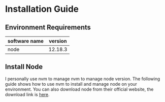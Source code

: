 # Installation Guide

## Environment Requirements

| software name | version |
| --- | --- |
| node | 12.18.3 |

## Install Node

I personally use nvm to manage nvm to manage node version. The following guide shows how to use nvm to install and manage node on your environment. You can also download node from their official website, the download link is [here](https://nodejs.org/en/download/).
